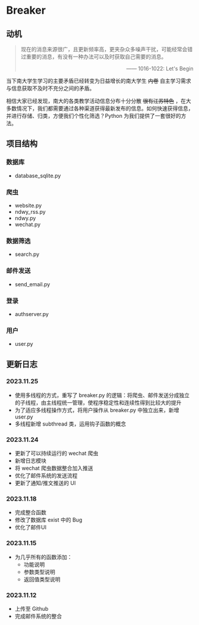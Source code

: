 # Breaker

## 动机
> 现在的消息来源很广，且更新频率高，更夹杂众多噪声干扰，可能经常会错过重要的消息，有没有一种办法可以及时获取自己需要的消息。
> <p style="text-align: right;">—— 1016-1022: Let's Begin</p>

当下南大学生学习的主要矛盾已经转变为日益增长的南大学生 ~~内卷~~ 自主学习需求与信息获取不及时不充分之间的矛盾。

相信大家已经发现，南大的各类教学活动信息分布十分分散 ~~很有江苏特色~~ ，在大多数情况下，我们都需要通过各种渠道获得最新发布的信息。如何快速获得信息，并进行存储、归类，方便我们个性化筛选？Python 为我们提供了一套很好的方法。

## 项目结构
### 数据库
- database_sqlite.py

### 爬虫
- website.py
- ndwy_rss.py
- ndwy.py
- wechat.py

### 数据筛选
- search.py

### 邮件发送
- send_email.py

### 登录
- authserver.py

### 用户
- user.py

## 更新日志
### 2023.11.25
- 使用多线程的方式，重写了 breaker.py 的逻辑：将爬虫、邮件发送分成独立的子线程，由主线程统一管理，使程序稳定性和连续性得到比较大的提升
- 为了适应多线程操作方式，将用户操作从 breaker.py 中独立出来，新增 user.py
- 多线程新增 subthread 类，运用钩子函数的概念

### 2023.11.24
- 更新了可以持续运行的 wechat 爬虫
- 新增日志模块
- 将 wechat 爬虫数据整合加入推送
- 优化了邮件系统的发送流程
- 更新了通知/推文推送的 UI

### 2023.11.18
- 完成整合函数
- 修改了数据库 exist 中的 Bug
- 优化了邮件UI

### 2023.11.15
- 为几乎所有的函数添加：
  - 功能说明
  - 参数类型说明
  - 返回值类型说明

### 2023.11.12
- 上传至 Github
- 完成邮件系统的整合